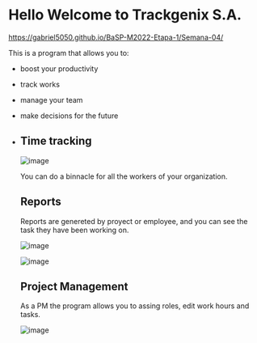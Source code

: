 
# Hello Welcome to Trackgenix S.A.
https://gabriel5050.github.io/BaSP-M2022-Etapa-1/Semana-04/

This is a program that allows you to:

 - boost your productivity
 - track works
 - manage your team 
 - make decisions for the future
 - 
    ## Time tracking
    ![image](https://user-images.githubusercontent.com/94427392/160260367-a2f4d483-c3f3-4699-b6cb-4821c6e2f328.png)

    You can do a binnacle for all the workers of your organization.

    ## Reports

    Reports are genereted by proyect or employee, and you can see the task they have been working on.

    ![image](https://user-images.githubusercontent.com/94427392/160259600-75f93190-5ded-474e-9e78-eb957a0e7518.png)

    ![image](https://user-images.githubusercontent.com/94427392/160259743-dd96b7bb-bd7f-4cf6-80e3-4d3c167cbfea.png)


    ## Project Management
    As a PM the program allows you to assing roles, edit work hours and tasks.

    ![image](https://user-images.githubusercontent.com/94427392/160260373-ef8b0520-5d0f-4c44-9641-8e83e86d264b.png)

